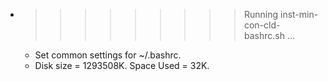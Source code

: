 * >>>>>>>>> Running inst-min-con-cld-bashrc.sh ...
  * Set common settings for ~/.bashrc.
  * Disk size = 1293508K. Space Used = 32K.
